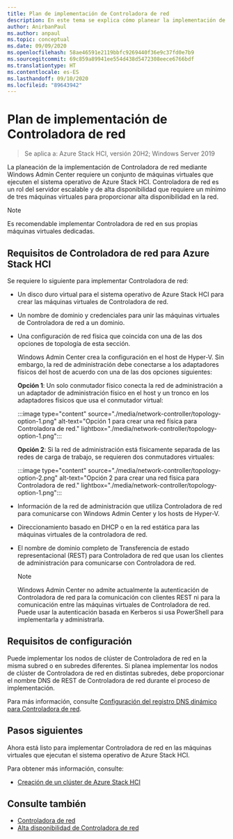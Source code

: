 ```yaml
---
title: Plan de implementación de Controladora de red
description: En este tema se explica cómo planear la implementación de Controladora de red mediante Windows Admin Center en un conjunto de máquinas virtuales que ejecutan el sistema operativo de Azure Stack HCI.
author: AnirbanPaul
ms.author: anpaul
ms.topic: conceptual
ms.date: 09/09/2020
ms.openlocfilehash: 58ae46591e2119bbfc9269440f36e9c37fd0e7b9
ms.sourcegitcommit: 69c859a89941ee554d438d5472308eece6766bdf
ms.translationtype: HT
ms.contentlocale: es-ES
ms.lasthandoff: 09/10/2020
ms.locfileid: "89643942"
---
```

# <a name="plan-to-deploy-the-network-controller"></a>Plan de implementación de Controladora de red

>Se aplica a: Azure Stack HCI, versión 20H2; Windows Server 2019 

La planeación de la implementación de Controladora de red mediante Windows Admin Center requiere un conjunto de máquinas virtuales que ejecuten el sistema operativo de Azure Stack HCI. Controladora de red es un rol del servidor escalable y de alta disponibilidad que requiere un mínimo de tres máquinas virtuales para proporcionar alta disponibilidad en la red.

   >[!NOTE]
   > Es recomendable implementar Controladora de red en sus propias máquinas virtuales dedicadas.

## <a name="network-controller-requirements-for-azure-stack-hci"></a>Requisitos de Controladora de red para Azure Stack HCI
Se requiere lo siguiente para implementar Controladora de red:
- Un disco duro virtual para el sistema operativo de Azure Stack HCI para crear las máquinas virtuales de Controladora de red.
- Un nombre de dominio y credenciales para unir las máquinas virtuales de Controladora de red a un dominio.
- Una configuración de red física que coincida con una de las dos opciones de topología de esta sección.

    Windows Admin Center crea la configuración en el host de Hyper-V. Sin embargo, la red de administración debe conectarse a los adaptadores físicos del host de acuerdo con una de las dos opciones siguientes:

    **Opción 1**: Un solo conmutador físico conecta la red de administración a un adaptador de administración físico en el host y un tronco en los adaptadores físicos que usa el conmutador virtual:

    :::image type="content" source="./media/network-controller/topology-option-1.png" alt-text="Opción 1 para crear una red física para Controladora de red." lightbox="./media/network-controller/topology-option-1.png":::

    **Opción 2**: Si la red de administración está físicamente separada de las redes de carga de trabajo, se requieren dos conmutadores virtuales:

    :::image type="content" source="./media/network-controller/topology-option-2.png" alt-text="Opción 2 para crear una red física para Controladora de red." lightbox="./media/network-controller/topology-option-1.png":::

- Información de la red de administración que utiliza Controladora de red para comunicarse con Windows Admin Center y los hosts de Hyper-V.
- Direccionamiento basado en DHCP o en la red estática para las máquinas virtuales de la controladora de red.
- El nombre de dominio completo de Transferencia de estado representacional (REST) para Controladora de red que usan los clientes de administración para comunicarse con Controladora de red.

   >[!NOTE]
   > Windows Admin Center no admite actualmente la autenticación de Controladora de red para la comunicación con clientes REST ni para la comunicación entre las máquinas virtuales de Controladora de red. Puede usar la autenticación basada en Kerberos si usa PowerShell para implementarla y administrarla.

## <a name="configuration-requirements"></a>Requisitos de configuración
Puede implementar los nodos de clúster de Controladora de red en la misma subred o en subredes diferentes. Si planea implementar los nodos de clúster de Controladora de red en distintas subredes, debe proporcionar el nombre DNS de REST de Controladora de red durante el proceso de implementación.

Para más información, consulte [Configuración del registro DNS dinámico para Controladora de red](/windows-server/networking/sdn/plan/installation-and-preparation-requirements-for-deploying-network-controller#step-3-configure-dynamic-dns-registration-for-network-controller).


## <a name="next-steps"></a>Pasos siguientes
Ahora está listo para implementar Controladora de red en las máquinas virtuales que ejecutan el sistema operativo de Azure Stack HCI.

Para obtener más información, consulte:
- [Creación de un clúster de Azure Stack HCI](../deploy/create-cluster.md)

## <a name="see-also"></a>Consulte también
- [Controladora de red](/windows-server/networking/sdn/technologies/network-controller/network-controller)
- [Alta disponibilidad de Controladora de red](/windows-server/networking/sdn/technologies/network-controller/network-controller-high-availability)